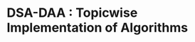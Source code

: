 # DSA-DAA : Topicwise Implementation of Algorithms
<!-- 
>## Sorting Algorithms
| Topic | Problem name | Similar problems |
|--- |--- |--- |
| Insertion Sort |  |  |
| Selection Sort |  |  |
| Bubble Sort |  |  |
| Quick Sort |  |  |
| Megre Sort |  |  |
| Heap Sort |  |  |
| Count Sort |  |  |
| Radix Sort |  |  |
| Shell Sort |  |  |  
### Practice problems
---

>## Stack
| Topic | Problem name | Similar problems |
|--- |--- |--- |
|  |  |  |
### Practice problems
---

>## Queue
| Topic | Problem name | Similar problems |
|--- |--- |--- |
|  |  |  |
### Practice problems
---


>## Algorithms On a Graph
| Topic | Problem name | Similar problems |
|--- |--- |--- |
| Graph |  |  |
| BFS |  |  |
| DFS |  |  |
| Cycle Detection |  |  |
| Topological Sort |  |  |
| Kruskal |  |  |
| Prims |  |  |
| Dijkstra |  |  |
### Practice problems
---

>## Dynamic Programming 

| Topic | Problem name | Similar problems |
|--- |--- |--- |
| Fundamental | Factorial |  |
|  | Fibonacci |  |
|  | Binomial Coefficient |  |
| 0-1 Knapsack |  |  |
|  | Subset Sum Problem |  |
|  | Equal Sum Partition |  |
|  | Count Subsets Of Given Sum |  |
|  | Minimum Subset Sum Difference |  |
|  | Count Subset With Given Difference |  |
|  | Target Sum |  |
| Unbounded Knapsack |  |  |
|  | Rod Cutting Problem |  |
|  | Making Change |  |
| Longest Comman Subsequence (LCS) |  |  |
|  |  |  |
| Matrix Chain Multiplication |  |  |
| Multistage Graph |  |  |

### Practice problems
// [Educational DP Contest - Atcoder](https://atcoder.jp/contests/dp/tasks/) 
---

>## Backtracking
| Topic | Problem name | Similar problems |
|--- |--- |--- |
|  |  |  |
### Practice problems
---

>## Branch and Bound 
| Topic | Problem name | Similar problems |
|--- |--- |--- |
|  |  |  |
### Practice problems
---

 -->
